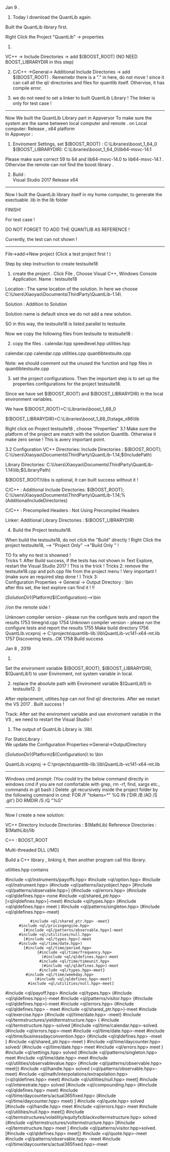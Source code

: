 

Jan 9  .

1. Today I download the QuantLib again.  

Built the QuantLib library first. 

Right Click the Project "QuantLib" -> properties 

1) 
VC++ ->  Include Directories -> add $(BOOST_ROOT)
(NO NEED BOOST_LIBRARYDIR in this step)

2) C/C++ ->General-> Additional Include Directories -> add $(BOOST_ROOT) . Rememebr there is a "." in here, do not move ! since it can call all the ql/ directories and files for quantlib itself. Othervise, it has compile error. 

3) we do not need to set a linker to built QuantLib Library !
The linker is only for test case !  

*********************************************

Now We built the QuantLib Library part in Appveryor 
To make sure the system are the same between local computer and remote . 
on Local computer: Release , x64 platform   
In Appveyor : 
1) Enviroment Settings, set 
 $(BOOST_ROOT) :  C:\Libraries\boost_1_64_0
 $(BOOST_LIBRARYDIR): C:\Libraries\boost_1_64_0\lib64-msvc-14.1    

 Please make sure correct 59 to 64 and lib64-msvc-14.0 to lib64-msvc-14.1 .   Othervise the remote can not find the boost library .  

2) Build :  
 Visual Studio 2017 
 Release
 x64 

***********************

Now I built the QuantLib library itself in my home computer, to generate the exectuable .lib in the lib folder 



FINISH! 

For test case ! 

DO NOT FORGET  TO ADD THE QUANTLIB AS REFERENCE !  


Currently, the test can not shown !  



***************************

File->add->New project  (Click a test project first ! )

Step by step instruction to create testsuite18  
1. create the project . 
Click File , Choose Visual C++, Windows Console Application. 
Name : testsuite18 

Location : The same location of the solution. In here 
we choose C:\Users\Xiaoyao\Documents\ThirdParty\QuantLib-1.14\  

Solution : Addition to Solution

Solution name is default since we do not add a new solution. 

SO in this way, the testsuite18 is listed parallel to testsuite.  

Now we copy the following files from testsuite to testsuite18 : 

2. copy the files . 
calendar.hpp
speedlevel.hpp 
utilities.hpp

calendar.cpp
calendar.cpp
utilities.cpp
quantlibtestsuite.cpp


Note: we should comment out the unused the function and hpp files in quantlibtestsuite.cpp 

3. set the project configurations. 
Then the important step is to set up the properties configurations for the project testsuite18. 


Since we have set $(BOOST_ROOT) and $(BOOST_LIBRARYDIR) in the local environment variables. 

We have 
$(BOOST_ROOT)=C:\Libraries\boost_1_68_0

$(BOOST_LIBRARYDIR)=C:\Libraries\boost_1_68_0\stage_x86\lib

Right click on Project testsuite18 , choose "Properties"
3.1 Make sure the platform of the project are match with the solution Quantlib. Otherwise it make zero sense !  This is avery important point. 

3.2 Configuration 
VC++ Directories:
 Include Directories : 
 $(BOOST_ROOT);
 C:\Users\Xiaoyao\Documents\ThirdParty\QuantLib-1.14;$(IncludePath)

 Library Directories: 
 C:\Users\Xiaoyao\Documents\ThirdParty\QuantLib-1.14\lib;$(LibraryPath)

 $(BOOST_ROOT)\libs is optional, it can built success without it ! 

 C/C++ : Additional Include Directories: 
 $(BOOST_ROOT);
 C:\Users\Xiaoyao\Documents\ThirdParty\QuantLib-1.14;%(AdditionalIncludeDirectories)

C/C++ : Precompiled Headers : Not Using Precompiled Headers 


Linker: Additional Library Directories :
         $(BOOST_LIBRARYDIR)


 4. Build the Project testsuite18. 


 When build the testsuite18, do not click the "Build" directly !
 Right Click the project testsuite18, --> "Project Only"
-->"Build Only " !  


TO fix why no test is showned !  
Tricks 1: 
 After Build success, if the tests has not shown in Text Explore, restart the Visual Studio 2017 ! This is the trick ! 
 Tricks 2: remove the testsuite18.cpp and pch.cpp file from the project menu !  Very important !  
(make sure an required step done ! )
 Trick 3:  
 Configuration Properties -> General -> 
 Output Directory :  \bin  
 after this set, the text explore can find it ! !! 



$(SolutionDir)$(Platform)\$(Configuration)\-->\bin 


//on the remote side ! 

 Unknown compiler version - please run the configure tests and report the results
1753
  timegrid.cpp
1754
  Unknown compiler version - please run the configure tests and report the results
1755
  Make build directory
1756
  QuantLib.vcxproj -> C:\projects\quantlib-lib\.\lib\QuantLib-vc141-x64-mt.lib
1757
Discovering tests...OK
1758
Build success






Jan 8 , 2019 

1. 
 Set the enviroment variable $(BOOST_ROOT), $(BOOST_LIBRARYDIR), $(QuantLib1) to user Enviroment, not system variable in local. 

2. replace the absolute path with Enviroment variable $(QuantLib1) in testsuite12. ()

After replacement, utlities.hpp can not find ql/ directories. 
After we restart the VS 2017 . Built success !  

Track: After set the enviroment variable and use enviroment variable in the VS , we need to restart the Visual Studio !  



1. The output of QuatnLib Library is .\lib\



For StaticLibrary :  
We update the Configuration Properties->General->OutputDirectory 

$(SolutionDir)$(Platform)\$(Configuration)\  to \bin 





QuantLib.vcxproj -> C:\projects\quantlib-lib\.\lib\QuantLib-vc141-x64-mt.lib



***********

Windows cmd prompt: (You could try the below command directly in windows cmd if you are not comfortable with grep, rm -rf, find, xargs etc., commands in git bash )
Delete .git recursively inside the project folder by the following command in cmd: 
FOR /F "tokens=*" %G IN ('DIR /B /AD /S .git') DO RMDIR /S /Q "%G"


***********



Now I create a new solution:


VC++ Directory  Inclucde Directories : $(MathLib) 
                Reference Directories : $(MathLib)/lib

C++ : BOOST_ROOT  




Multi-threaded DLL (/MD)




Build a C++ library , linking it, then 
another program call this library.  



utilities.hpp contains 


#include <ql/instruments/payoffs.hpp>
   #include <ql/option.hpp>
      #include <ql/instrument.hpp>
         (#include <ql/patterns/lazyobject.hpp>
         	[#include <ql/patterns/observable.hpp>]
         	 {#include <ql/errors.hpp>
         	 	  (#include <ql/qldefines.hpp>-none 
                   #include <ql/shared_ptr.hpp>
                       [<ql/qldefines.hpp>]-meet)
               #include <ql/types.hpp>
                  (#include <ql/qldefines.hpp> meet
               	  )
               #include <ql/patterns/singleton.hpp>
                  (#include <ql/qldefines.hpp>-meet)

               #include <ql/shared_ptr.hpp> -meet}
          #include <ql/pricingengine.hpp>
            [#include <ql/patterns/observable.hpp>]-meet
          #include <ql/utilities/null.hpp>
            [#include <ql/types.hpp>]-meet 
          #include <ql/time/date.hpp>)
            [#include <ql/time/period.hpp>
                  {#include <ql/time/frequency.hpp>
                  	(#include <ql/qldefines.hpp>)-meet
                   #include <ql/time/timeunit.hpp>
                    (#include <ql/qldefines.hpp>)-meet
                   #include <ql/types.hpp>-meet}
             #include <ql/time/weekday.hpp>
                 (#include <ql/qldefines.hpp>-meet)
              #include <ql/utilities/null.hpp>-meet]
   #include <ql/payoff.hpp>
      #include <ql/types.hpp>
         (#include <ql/qldefines.hpp>)-meet
      #include <ql/patterns/visitor.hpp>
         (#include <ql/qldefines.hpp>)-meet
      #include <ql/errors.hpp>
          (#include <ql/qldefines.hpp> - meet
           #include <ql/shared_ptr.hpp>)-meet 
#include <ql/exercise.hpp>
      {#include <ql/time/date.hpp> -meet}
#include <ql/termstructures/yieldtermstructure.hpp>
      { #include <ql/termstructure.hpp>-solved
      	    [#include <ql/time/calendar.hpp>-solved. 
      	       (#include <ql/errors.hpp>-meet 
                  #include <ql/time/date.hpp>-meet 
                 #include <ql/time/businessdayconvention.hpp>
                  {#include <ql/qldefines.hpp> -meet }
                  #include <ql/shared_ptr.hpp>-meet )
             #include <ql/time/daycounter.hpp> solved/
                (#include <ql/time/date.hpp> meet 
                 #include <ql/errors.hpp> meet )
            #include <ql/settings.hpp> solved
                (#include <ql/patterns/singleton.hpp> meet
                #include <ql/time/date.hpp> meet 
               #include <ql/utilities/observablevalue.hpp>
                {#include <ql/patterns/observable.hpp> meet})
            #include <ql/handle.hpp> solved
                (<ql/patterns/observable.hpp>-meet)
            #include <ql/math/interpolations/extrapolation.hpp>
             (<ql/qldefines.hpp> meet)
             #include <ql/utilities/null.hpp> meet]
        #include <ql/interestrate.hpp> solved
            [#include <ql/compounding.hpp>
              (#include <ql/qldefines.hpp> meet)
             #include <ql/time/daycounters/actual365fixed.hpp>
             (#include <ql/time/daycounter.hpp> meet)
             ]
        #include <ql/quote.hpp> solved
           [#include <ql/handle.hpp> meet
            #include <ql/errors.hpp> meet 
            #include <ql/utilities/null.hpp> meet]}
    #include <ql/termstructures/volatility/equityfx/blackvoltermstructure.hpp> solved
     {#include <ql/termstructures/voltermstructure.hpp>
     	[#include <ql/termstructure.hpp> meet ]
      #include <ql/patterns/visitor.hpp>solved. 
       [#include <ql/qldefines.hpp> meet]}
#include <ql/quote.hpp>-meet 
#include <ql/patterns/observable.hpp> -meet 
#include <ql/time/daycounters/actual365fixed.hpp>-meet 






